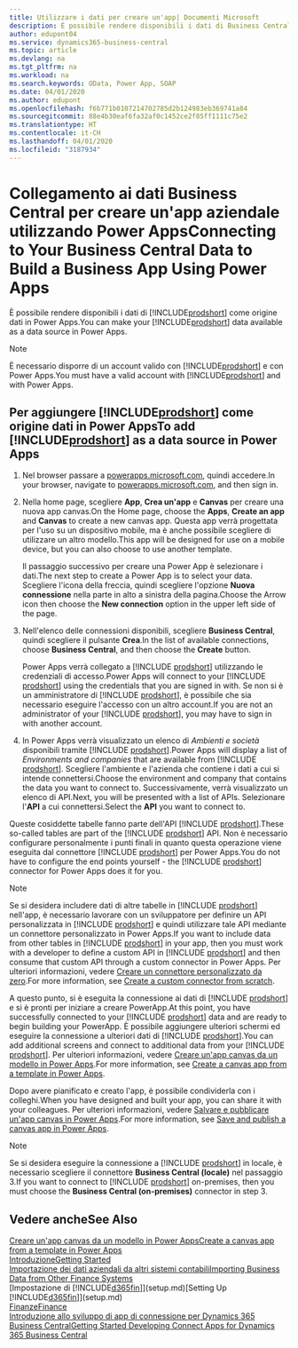 ```yaml
---
title: Utilizzare i dati per creare un'app| Documenti Microsoft
description: È possibile rendere disponibili i dati di Business Central come origine dati e specificare un URL OData dei service Web per creare un'app aziendale utilizzando Power Apps.
author: edupont04
ms.service: dynamics365-business-central
ms.topic: article
ms.devlang: na
ms.tgt_pltfrm: na
ms.workload: na
ms.search.keywords: OData, Power App, SOAP
ms.date: 04/01/2020
ms.author: edupont
ms.openlocfilehash: f6b771b0107214702785d2b124983eb369741a84
ms.sourcegitcommit: 88e4b30eaf6fa32af0c1452ce2f85ff1111c75e2
ms.translationtype: HT
ms.contentlocale: it-CH
ms.lasthandoff: 04/01/2020
ms.locfileid: "3187934"
---
```

# <a name="connecting-to-your-business-central-data-to-build-a-business-app-using-power-apps"></a><span data-ttu-id="a8fcd-103">Collegamento ai dati Business Central per creare un'app aziendale utilizzando Power Apps</span><span class="sxs-lookup"><span data-stu-id="a8fcd-103">Connecting to Your Business Central Data to Build a Business App Using Power Apps</span></span>

<span data-ttu-id="a8fcd-104">È possibile rendere disponibili i dati di [!INCLUDE[prodshort](includes/prodshort.md)] come origine dati in Power Apps.</span><span class="sxs-lookup"><span data-stu-id="a8fcd-104">You can make your [!INCLUDE[prodshort](includes/prodshort.md)] data available as a data source in Power Apps.</span></span>  

> [!NOTE]  
> <span data-ttu-id="a8fcd-105">È necessario disporre di un account valido con [!INCLUDE[prodshort](includes/prodshort.md)] e con Power Apps.</span><span class="sxs-lookup"><span data-stu-id="a8fcd-105">You must have a valid account with [!INCLUDE[prodshort](includes/prodshort.md)] and with Power Apps.</span></span>  

## <a name="to-add-prodshort-as-a-data-source-in-power-apps"></a><span data-ttu-id="a8fcd-106">Per aggiungere [!INCLUDE[prodshort](includes/prodshort.md)] come origine dati in Power Apps</span><span class="sxs-lookup"><span data-stu-id="a8fcd-106">To add [!INCLUDE[prodshort](includes/prodshort.md)] as a data source in Power Apps</span></span>

1. <span data-ttu-id="a8fcd-107">Nel browser passare a [powerapps.microsoft.com](https://powerapps.microsoft.com/), quindi accedere.</span><span class="sxs-lookup"><span data-stu-id="a8fcd-107">In your browser, navigate to [powerapps.microsoft.com](https://powerapps.microsoft.com/), and then sign in.</span></span>
2. <span data-ttu-id="a8fcd-108">Nella home page, scegliere **App**, **Crea un'app** e **Canvas** per creare una nuova app canvas.</span><span class="sxs-lookup"><span data-stu-id="a8fcd-108">On the Home page, choose the **Apps**, **Create an app** and **Canvas** to create a new canvas app.</span></span> <span data-ttu-id="a8fcd-109">Questa app verrà progettata per l'uso su un dispositivo mobile, ma è anche possibile scegliere di utilizzare un altro modello.</span><span class="sxs-lookup"><span data-stu-id="a8fcd-109">This app will be designed for use on a mobile device, but you can also choose to use another template.</span></span>

    <span data-ttu-id="a8fcd-110">Il passaggio successivo per creare una Power App è selezionare i dati.</span><span class="sxs-lookup"><span data-stu-id="a8fcd-110">The next step to create a Power App is to select your data.</span></span> <span data-ttu-id="a8fcd-111">Scegliere l'icona della freccia, quindi scegliere l'opzione **Nuova connessione** nella parte in alto a sinistra della pagina.</span><span class="sxs-lookup"><span data-stu-id="a8fcd-111">Choose the Arrow icon then choose the **New connection** option in the upper left side of the page.</span></span>
3. <span data-ttu-id="a8fcd-112">Nell'elenco delle connessioni disponibili, scegliere **Business Central**, quindi scegliere il pulsante **Crea**.</span><span class="sxs-lookup"><span data-stu-id="a8fcd-112">In the list of available connections, choose **Business Central**, and then choose the **Create** button.</span></span>

    <span data-ttu-id="a8fcd-113">Power Apps verrà collegato a [!INCLUDE [prodshort](includes/prodshort.md)] utilizzando le credenziali di accesso.</span><span class="sxs-lookup"><span data-stu-id="a8fcd-113">Power Apps will connect to your [!INCLUDE [prodshort](includes/prodshort.md)] using the credentials that you are signed in with.</span></span> <span data-ttu-id="a8fcd-114">Se non si è un amministratore di [!INCLUDE [prodshort](includes/prodshort.md)], è possibile che sia necessario eseguire l'accesso con un altro account.</span><span class="sxs-lookup"><span data-stu-id="a8fcd-114">If you are not an administrator of your [!INCLUDE [prodshort](includes/prodshort.md)], you may have to sign in with another account.</span></span>  

4. <span data-ttu-id="a8fcd-115">In Power Apps verrà visualizzato un elenco di *Ambienti e società* disponibili tramite [!INCLUDE [prodshort](includes/prodshort.md)].</span><span class="sxs-lookup"><span data-stu-id="a8fcd-115">Power Apps will display a list of *Environments and companies* that are available from [!INCLUDE [prodshort](includes/prodshort.md)].</span></span> <span data-ttu-id="a8fcd-116">Scegliere l'ambiente e l'azienda che contiene i dati a cui si intende connettersi.</span><span class="sxs-lookup"><span data-stu-id="a8fcd-116">Choose the environment and company that contains the data you want to connect to.</span></span> <span data-ttu-id="a8fcd-117">Successivamente, verrà visualizzato un elenco di API.</span><span class="sxs-lookup"><span data-stu-id="a8fcd-117">Next, you will be presented with a list of APIs.</span></span> <span data-ttu-id="a8fcd-118">Selezionare l'**API** a cui connettersi.</span><span class="sxs-lookup"><span data-stu-id="a8fcd-118">Select the **API** you want to connect to.</span></span>

<span data-ttu-id="a8fcd-119">Queste cosiddette tabelle fanno parte dell'API [!INCLUDE [prodshort](includes/prodshort.md)].</span><span class="sxs-lookup"><span data-stu-id="a8fcd-119">These so-called tables are part of the [!INCLUDE [prodshort](includes/prodshort.md)] API.</span></span> <span data-ttu-id="a8fcd-120">Non è necessario configurare personalmente i punti finali in quanto questa operazione viene eseguita dal connettore [!INCLUDE [prodshort](includes/prodshort.md)] per Power Apps.</span><span class="sxs-lookup"><span data-stu-id="a8fcd-120">You do not have to configure the end points yourself - the [!INCLUDE [prodshort](includes/prodshort.md)] connector for Power Apps does it for you.</span></span>  

> [!NOTE]
> <span data-ttu-id="a8fcd-121">Se si desidera includere dati di altre tabelle in [!INCLUDE [prodshort](includes/prodshort.md)] nell'app, è necessario lavorare con un sviluppatore per definire un API personalizzata in [!INCLUDE [prodshort](includes/prodshort.md)] e quindi utilizzare tale API mediante un connettore personalizzato in Power Apps.</span><span class="sxs-lookup"><span data-stu-id="a8fcd-121">If you want to include data from other tables in [!INCLUDE [prodshort](includes/prodshort.md)] in your app, then you must work with a developer to define a custom API in [!INCLUDE [prodshort](includes/prodshort.md)] and then consume that custom API through a custom connector in Power Apps.</span></span> <span data-ttu-id="a8fcd-122">Per ulteriori informazioni, vedere [Creare un connettore personalizzato da zero](/connectors/custom-connectors/define-blank).</span><span class="sxs-lookup"><span data-stu-id="a8fcd-122">For more information, see [Create a custom connector from scratch](/connectors/custom-connectors/define-blank).</span></span>  

<span data-ttu-id="a8fcd-123">A questo punto, si è eseguita la connessione ai dati di [!INCLUDE [prodshort](includes/prodshort.md)] e si è pronti per iniziare a creare PowerApp.</span><span class="sxs-lookup"><span data-stu-id="a8fcd-123">At this point, you have successfully connected to your [!INCLUDE [prodshort](includes/prodshort.md)] data and are ready to begin building your PowerApp.</span></span> <span data-ttu-id="a8fcd-124">È possibile aggiungere ulteriori schermi ed eseguire la connessione a ulteriori dati di [!INCLUDE [prodshort](includes/prodshort.md)].</span><span class="sxs-lookup"><span data-stu-id="a8fcd-124">You can add additional screens and connect to additional data from your [!INCLUDE [prodshort](includes/prodshort.md)].</span></span> <span data-ttu-id="a8fcd-125">Per ulteriori informazioni, vedere [Creare un'app canvas da un modello in Power Apps](/powerapps/maker/canvas-apps/get-started-test-drive).</span><span class="sxs-lookup"><span data-stu-id="a8fcd-125">For more information, see [Create a canvas app from a template in Power Apps](/powerapps/maker/canvas-apps/get-started-test-drive).</span></span>  

<span data-ttu-id="a8fcd-126">Dopo avere pianificato e creato l'app, è possibile condividerla con i colleghi.</span><span class="sxs-lookup"><span data-stu-id="a8fcd-126">When you have designed and built your app, you can share it with your colleagues.</span></span> <span data-ttu-id="a8fcd-127">Per ulteriori informazioni, vedere [Salvare e pubblicare un'app canvas in Power Apps](/powerapps/maker/canvas-apps/save-publish-app).</span><span class="sxs-lookup"><span data-stu-id="a8fcd-127">For more information, see [Save and publish a canvas app in Power Apps](/powerapps/maker/canvas-apps/save-publish-app).</span></span>  

> [!NOTE]
> <span data-ttu-id="a8fcd-128">Se si desidera eseguire la connessione a [!INCLUDE [prodshort](includes/prodshort.md)] in locale, è necessario scegliere il connettore **Business Central (locale)** nel passaggio 3.</span><span class="sxs-lookup"><span data-stu-id="a8fcd-128">If you want to connect to [!INCLUDE [prodshort](includes/prodshort.md)] on-premises, then you must choose the **Business Central (on-premises)** connector in step 3.</span></span>  

## <a name="see-also"></a><span data-ttu-id="a8fcd-129">Vedere anche</span><span class="sxs-lookup"><span data-stu-id="a8fcd-129">See Also</span></span>

[<span data-ttu-id="a8fcd-130">Creare un'app canvas da un modello in Power Apps</span><span class="sxs-lookup"><span data-stu-id="a8fcd-130">Create a canvas app from a template in Power Apps</span></span>](/powerapps/maker/canvas-apps/get-started-test-drive)  
[<span data-ttu-id="a8fcd-131">Introduzione</span><span class="sxs-lookup"><span data-stu-id="a8fcd-131">Getting Started</span></span>](product-get-started.md)  
[<span data-ttu-id="a8fcd-132">Importazione dei dati aziendali da altri sistemi contabili</span><span class="sxs-lookup"><span data-stu-id="a8fcd-132">Importing Business Data from Other Finance Systems</span></span>](across-import-data-configuration-packages.md)  
<span data-ttu-id="a8fcd-133">[Impostazione di [!INCLUDE[d365fin](includes/d365fin_md.md)]](setup.md)</span><span class="sxs-lookup"><span data-stu-id="a8fcd-133">[Setting Up [!INCLUDE[d365fin](includes/d365fin_md.md)]](setup.md)</span></span>  
[<span data-ttu-id="a8fcd-134">Finanze</span><span class="sxs-lookup"><span data-stu-id="a8fcd-134">Finance</span></span>](finance.md)  
[<span data-ttu-id="a8fcd-135">Introduzione allo sviluppo di app di connessione per Dynamics 365 Business Central</span><span class="sxs-lookup"><span data-stu-id="a8fcd-135">Getting Started Developing Connect Apps for Dynamics 365 Business Central</span></span>](/dynamics365/business-central/dev-itpro/developer/devenv-develop-connect-apps)  
